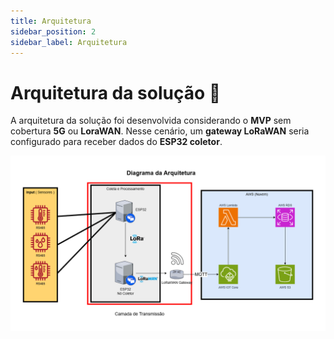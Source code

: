 ```yaml
---
title: Arquitetura
sidebar_position: 2
sidebar_label: Arquitetura
---
```


# Arquitetura da solução 🚀

A arquitetura da solução foi desenvolvida considerando o **MVP** sem cobertura **5G** ou **LoraWAN**. Nesse cenário, um **gateway LoRaWAN** seria configurado para receber dados do **ESP32 coletor**.

![Arquitetura](../../static/img/Arquitetura.png)
